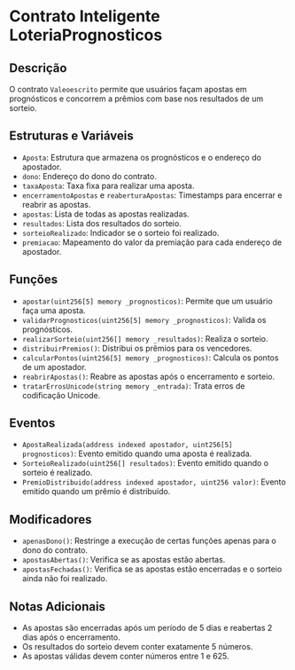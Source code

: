 # Contrato Inteligente LoteriaPrognosticos

## Descrição
O contrato `Valeoescrito` permite que usuários façam apostas em prognósticos e concorrem a prêmios com base nos resultados de um sorteio.

## Estruturas e Variáveis
- `Aposta`: Estrutura que armazena os prognósticos e o endereço do apostador.
- `dono`: Endereço do dono do contrato.
- `taxaAposta`: Taxa fixa para realizar uma aposta.
- `encerramentoApostas` e `reaberturaApostas`: Timestamps para encerrar e reabrir as apostas.
- `apostas`: Lista de todas as apostas realizadas.
- `resultados`: Lista dos resultados do sorteio.
- `sorteioRealizado`: Indicador se o sorteio foi realizado.
- `premiacao`: Mapeamento do valor da premiação para cada endereço de apostador.

## Funções
- `apostar(uint256[5] memory _prognosticos)`: Permite que um usuário faça uma aposta.
- `validarPrognosticos(uint256[5] memory _prognosticos)`: Valida os prognósticos.
- `realizarSorteio(uint256[] memory _resultados)`: Realiza o sorteio.
- `distribuirPremios()`: Distribui os prêmios para os vencedores.
- `calcularPontos(uint256[5] memory _prognosticos)`: Calcula os pontos de um apostador.
- `reabrirApostas()`: Reabre as apostas após o encerramento e sorteio.
- `tratarErrosUnicode(string memory _entrada)`: Trata erros de codificação Unicode.

## Eventos
- `ApostaRealizada(address indexed apostador, uint256[5] prognosticos)`: Evento emitido quando uma aposta é realizada.
- `SorteioRealizado(uint256[] resultados)`: Evento emitido quando o sorteio é realizado.
- `PremioDistribuido(address indexed apostador, uint256 valor)`: Evento emitido quando um prêmio é distribuído.

## Modificadores
- `apenasDono()`: Restringe a execução de certas funções apenas para o dono do contrato.
- `apostasAbertas()`: Verifica se as apostas estão abertas.
- `apostasFechadas()`: Verifica se as apostas estão encerradas e o sorteio ainda não foi realizado.

## Notas Adicionais
- As apostas são encerradas após um período de 5 dias e reabertas 2 dias após o encerramento.
- Os resultados do sorteio devem conter exatamente 5 números.
- As apostas válidas devem conter números entre 1 e 625.

